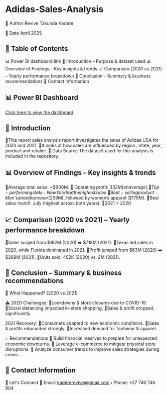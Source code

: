 # Adidas-Sales-Analysis
👤 Author
Revive Takunda Kadere

📅 Date
April 2025

## 📂 Table of Contents
📊 Power BI dashbaord link
📖 Introduction – Purpose & dataset used
📊 Overview of Findings – Key insights & trends
📈 Comparison (2020 vs 2021) – Yearly performance breakdown
📝 Conclusion – Summary & business recommendations
📩 Contact Information

## 📊 Power BI Dashboard

[Click here to view the dashboard](https://app.powerbi.com/view?r=eyJrIjoiNGY0Y2U5NWUtMjI4OS00OTU2LWFkM2EtMDRmMjg0NDU4YjAzIiwidCI6IjRiMWI5MDhjLTU1ODItNDM3Ny1iYTA3LWEzNmQ2NWUzNDkzNCIsImMiOjh9)

## 📖 Introduction

🔹This report sales analysis report investigates the sales of Adidas USA for 2020 and 2021.
🔹It looks at how sales are influenced by region , state, year, product and retailer.
📂  Data Source
The dataset used for this analysis is included in the repository.

## 📊 Overview of Findings – Key insights & trends

🔹Average total sales: ~$900M.
🔹 Operating profit: $332M (on average).
🔹Top-performing state: New York had the highest sales.
🔹Best-selling product: Men’s street footwear ($209M), followed by women’s apparel ($179M).
🔹Best sales month: July (highest across both years).
🔹2021 > 2020

## 📈 Comparison (2020 vs 2021) – Yearly performance breakdown

🔹Sales surged from $182M (2020) ➡️ $718M (2021).
🔹Texas led sales in 2020, while Florida dominated in 2021.
🔹Profit jumped from $63M (2020) ➡️ $269M (2021).
🔹Units sold: 462K (2020) vs. 2M (2021).

## 📝 Conclusion – Summary & business recommendations

📌 What Happened? (2020 vs 2021)

⚠️ 2020 Challenges:
🔹Lockdowns & store closures due to COVID-19. 
🔹Social distancing impacted in-store shopping.
🔹Sales & profit dropped significantly.

2021 Recovery:
🔹Consumers adapted to new economic conditions.
🔹Sales & profits rebounded strongly.
🔹Increased demand for footwear & apparel.

💡 Recommendations
🔹 Build financial reserves to prepare for unexpected economic downturns.
🔹 Leverage e-commerce to mitigate physical store disruptions.
🔹 Analyze consumer trends to improve sales strategies during crises.

## 📩 Contact Information

📩 Let's Connect
📧 Email: kadererevive@gmail.com
📞 Phone: +27 746 746 904
